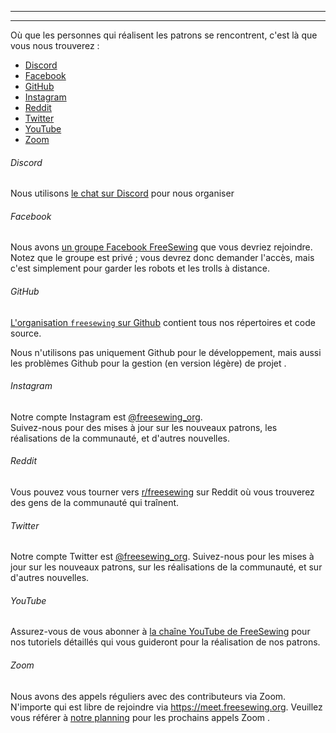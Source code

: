 - - -
- - -

Où que les personnes qui réalisent les patrons se rencontrent, c'est là que vous nous trouverez :

 - [Discord](#discord)
 - [Facebook](#facebook)
 - [GitHub](#gitHub)
 - [Instagram](#instagram)
 - [Reddit](#reddit)
 - [Twitter](#twitter)
 - [YouTube](#youtube)
 - [Zoom](#zoom)

###### Discord

Nous utilisons [le chat sur Discord](https://chat.freesewing.org/) pour nous organiser

###### Facebook

Nous avons [un groupe Facebook FreeSewing](https://www.facebook.com/groups/627769821272714) que vous devriez rejoindre. Notez que le groupe est privé ; vous devrez donc demander l'accès, mais c'est simplement pour garder les robots et les trolls à distance.

###### GitHub

[L'organisation `freesewing` sur Github](https://github.com/freesewing/) contient tous nos répertoires et code source.

Nous n'utilisons pas uniquement Github pour le développement, mais aussi les problèmes Github pour la gestion (en version légère) de projet .


###### Instagram

Notre compte Instagram est [@freesewing_org](https://instagram.com/freesewing_org).  
Suivez-nous pour des mises à jour sur les nouveaux patrons, les réalisations de la communauté, et d'autres nouvelles.

###### Reddit

Vous pouvez vous tourner vers [r/freesewing](https://www.reddit.com/r/freesewing/) sur Reddit où vous trouverez des gens de la communauté qui traînent.

###### Twitter

Notre compte Twitter est [@freesewing_org](https://twitter.com/freesewing_org). Suivez-nous pour les mises à jour sur les nouveaux patrons, sur les réalisations de la communauté, et sur d'autres nouvelles.

###### YouTube

Assurez-vous de vous abonner à [la chaîne YouTube de FreeSewing](https://youtube.com/channel/UCLAyxEL72gHvuKBpa-GmCvQ) pour nos tutoriels détaillés qui vous guideront pour la réalisation de nos patrons.

###### Zoom

Nous avons des appels réguliers avec des contributeurs via Zoom. N'importe qui est libre de rejoindre via https://meet.freesewing.org. Veuillez vous référer à [notre planning](#planning) pour les prochains appels Zoom .


